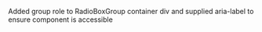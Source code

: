 Added group role to RadioBoxGroup container div and supplied aria-label to ensure component is accessible